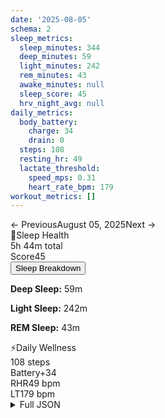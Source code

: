 ```yaml
---
date: '2025-08-05'
schema: 2
sleep_metrics:
  sleep_minutes: 344
  deep_minutes: 59
  light_minutes: 242
  rem_minutes: 43
  awake_minutes: null
  sleep_score: 45
  hrv_night_avg: null
daily_metrics:
  body_battery:
    charge: 34
    drain: 0
  steps: 108
  resting_hr: 49
  lactate_threshold:
    speed_mps: 0.31
    heart_rate_bpm: 179
workout_metrics: []
---
```



<link rel="stylesheet" href="../../../training-data.css">

<div class="navigation-bar"><span class="nav-disabled">← Previous</span><span class="nav-current">August 05, 2025</span><span class="nav-disabled">Next →</span></div>

<div class="card-container">
<div class="metric-card sleep-card">
<div class="card-header"><span class="card-emoji">🛌</span>Sleep Health</div>
<div class="metric-primary">5h 44m total</div>
<div class="metric-grid">
<div class="metric-item"><span class="metric-label">Score</span><span class="metric-value">45</span></div>
</div>
<button class="collapsible">Sleep Breakdown</button>
<div class="collapsible-content">
<p><strong>Deep Sleep:</strong> 59m</p>
<p><strong>Light Sleep:</strong> 242m</p>
<p><strong>REM Sleep:</strong> 43m</p>
</div>
</div>
<div class="metric-card wellness-card">
<div class="card-header"><span class="card-emoji">⚡</span>Daily Wellness</div>
<div class="metric-primary">108 steps</div>
<div class="metric-grid"><div class="metric-item"><span class="metric-label">Battery</span><span class="metric-value">+34</span></div><div class="metric-item"><span class="metric-label">RHR</span><span class="metric-value">49 bpm</span></div><div class="metric-item"><span class="metric-label">LT</span><span class="metric-value">179 bpm</span></div></div>
</div>
</div>

<script>
document.addEventListener('DOMContentLoaded', function() {
    var coll = document.getElementsByClassName("collapsible");
    var i;

    for (i = 0; i < coll.length; i++) {
        coll[i].addEventListener("click", function() {
            this.classList.toggle("active");
            var content = this.nextElementSibling;
            if (content.style.maxHeight){
                content.style.maxHeight = null;
            } else {
                content.style.maxHeight = content.scrollHeight + "px";
            } 
        });
    }
});
</script>

<details>
<summary>Full JSON</summary>

```json
{
  "date": "2025-08-05",
  "schema": 2,
  "sleep_metrics": {
    "sleep_minutes": 344,
    "deep_minutes": 59,
    "light_minutes": 242,
    "rem_minutes": 43,
    "awake_minutes": null,
    "sleep_score": 45,
    "hrv_night_avg": null
  },
  "daily_metrics": {
    "body_battery": {
      "charge": 34,
      "drain": 0
    },
    "steps": 108,
    "resting_hr": 49,
    "lactate_threshold": {
      "speed_mps": 0.31,
      "heart_rate_bpm": 179
    }
  },
  "workout_metrics": []
}
```
</details>
